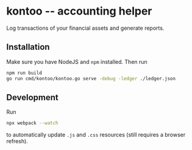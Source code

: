 # kontoo -- accounting helper

Log transactions of your financial assets and generate reports.

## Installation

Make sure you have NodeJS and `npm` installed. Then run

```bash
npm run build
go run cmd/kontoo/kontoo.go serve -debug -ledger ./ledger.json
```

## Development

Run

```bash
npx webpack --watch
```

to automatically update `.js` and `.css` resources (still requires
a browser refresh).
